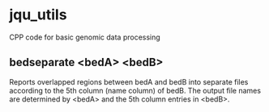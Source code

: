 # jqu_utils
CPP code for basic genomic data processing

## bedseparate \<bedA\> \<bedB\>
Reports overlapped regions between bedA and bedB into separate files according to the 5th column (name column) of bedB. 
The output file names are determined by \<bedA\> and the 5th column entries in \<bedB\>.
